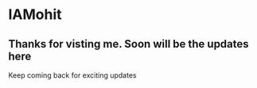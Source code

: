 # IAMohit

## Thanks for visting me. Soon will be the updates here

Keep coming back for exciting updates
